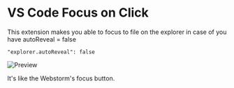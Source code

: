 # VS Code Focus on Click

This extension makes you able to focus to file on the explorer in case of you have autoReveal = false


`"explorer.autoReveal": false`

![Preview](https://i.imgur.com/whZVit5.png)

It's like the Webstorm's focus button.